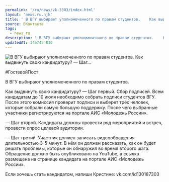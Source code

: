 ```yaml
---
permalink: '/ru/news/vk-3303/index.html'
layout: 'news.ru.njk'
title: ' В ВГУ выбирают уполномоченного по правам студентов.    Как выдвинуть свою кандидатуру?  — Шаг…'
source: ВКонтакте
tags:
  - news_ru
description: ' В ВГУ выбирают уполномоченного по правам студентов.    Как выдвинуть свою кандидатуру?  — Шаг…'
updatedAt: 1467454810
---
```

![ В ВГУ выбирают уполномоченного по правам студентов.    Как выдвинуть свою кандидатуру?  — Шаг…](https://sun9-61.userapi.com/impf/c626126/v626126484/14f7f/_N6EaVfiM-0.jpg?size=1280x800&quality=96&sign=0ce6a0fccdc39e081562c65a9bfc5836&c_uniq_tag=cRcMBM5mIP5Rypm2gXmCJZ4v_dBYmQzoEybO36U9nJw&type=album)

#ГостевойПост

В ВГУ выбирают уполномоченного по правам студентов.

Как выдвинуть свою кандидатуру?
— Шаг первый. Сбор подписей.
Всем кандидатам до 10 июля необходимо собрать подписи студентов ВГУ. После этого комиссия проверит подписи и выберет трёх человек, которые собрали самую большую поддержку. После чего выбранные участники регистрируются на портале АИС «Молодежь России».

— Шаг второй. Кандидаты должны провести ряд мероприятий и встреч, провести опрос целевой аудитории.

— Шаг третий. Участник должен записать видеообращения длительностью 3-5 минут. В нём он должен рассказать, как он будет решать проблемы, которые он обнаружил во время второго шага. Обращение должно быть опубликовано на YouTube, а ссылка размещена на странице кандидата на портале АИС «Молодежь России».

Если хочешь стать кандидатом, напиши Кристине: vk.com/id130187303
